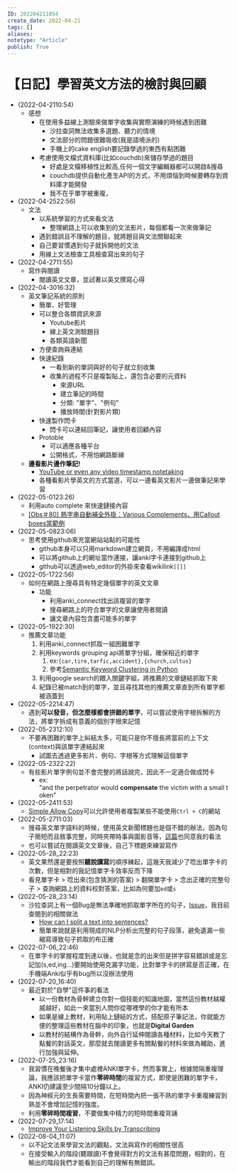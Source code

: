 ```yaml
---
ID: 202204211054
create_date: 2022-04-21
tags: []	
aliases:
notetype: "Article"
publish: True
---
```


# 【日記】學習英文方法的檢討與回顧

- (2022-04-2110:54)
	- 感想
		- 在使用多益線上測驗來做單字收集與實際演練的時候遇到困難
			- 沙拉查詞無法收集多選題、聽力的情境
			- 文法部分的問題很難吸收(我是語境派的)
			- 手機上的cake english要記錄學過的東西有點困難
		- 考慮使用文檔式資料庫(比如couchdb)來儲存學過的題目
			- 好處是文檔移植性比較高,任何一個文字編輯器都可以開啟&搜尋
			- couchdb提供自動化產生API的方式，不用煩惱到時候要轉存到資料庫才能開發
			- 我不在乎單字被重複，
- (2022-04-2522:56)
	- 文法
		- 以系統學習的方式來看文法
			- 整理網路上可以收集到的文法影片，每個都看一次來做筆記
		- 遇到錯誤且不理解的題目，就將題目與文法關聯起來
		- 自己要習慣遇到句子就拆開他的文法
		- 用線上文法檢查工具檢查寫出來的句子
- (2022-04-2711:55)
	- 寫作與閱讀
		- 閱讀英文文章，並試著以英文撰寫心得
- (2022-04-3016:32)
	- 英文筆記系統的原則
		- 簡單、好管理
		- 可以整合各類資訊來源
			- Youtube影片
			- 線上英文測驗題目
			- 各類英語新聞
		- 方便查詢與連結
		- 快速紀錄
			- 一看到新的單詞與好的句子就立刻收集
			- 收集的過程不只是複製貼上，還包含必要的元資料
				- 來源URL
				- 建立筆記的時間
				- 分類: "單字"、"例句"
				- 播放時間(針對影片類)
		- 快速製作閃卡
			- 閃卡可以連結回筆記，讓使用者回顧內容
		- Protoble
			- 可以適應各種平台
			- 公開格式，不用怕網路斷線
	- **邊看影片邊作筆記!**
		- [YouTube or even any video timestamp notetaking](https://forum.obsidian.md/t/youtube-or-even-any-video-timestamp-notetaking/15884)
		- 各種看影片學英文的方式當道，可以一邊看英文影片一邊做筆記來學習
- (2022-05-0123:26)
	- 利用auto complete 來快速鏈接內容
	- [[Obs＃80] 熱字串自動補全外掛：Various Complements，用Callout boxes當範例](http://jdev.tw/blog/7057/obsidian-plugin-various-completements)
- (2022-05-0823:06)
	- 思考使用github來充當網站站點的可能性
		- github本身可以只用markdown建立網頁，不用編譯成html
		- 可以將github上的網址當作連接，讓anki字卡連接到github上
		- github可以透過web_editor的外掛來查看wikilink`[[]]`
- (2022-05-1722:56)
	- 如何在網路上搜尋具有特定幾個單字的英文文章
		- 功能
			- 利用anki_connect找出該複習的單字
			- 搜尋網路上的符合單字的文章讓使用者閱讀
			- 讓文章內容包含盡可能多的單字
- (2022-05-1922:30)
	- 推薦文章功能
		1. 利用anki_connect抓取一組困難單字
		2. 利用keywords grouping api將單字分組，確保相近的單字
			1. ex:`{car,tire,tarfic,accident},{church,cultus}`
			2. 參考[Semantic Keyword Clustering in Python](https://www.oncrawl.com/technical-seo/semantic-keyword-clustering-python/)
		3. 利用google search的餵入關鍵字組，將推薦的文章鏈結抓取下來
		4. 紀錄已被match到的單字，並且尋找其他的推薦文章直到所有單字都被涵蓋到
- (2022-05-2214:47)
	- 遇到**可以發音，但怎麼樣都會拼錯的單字**，可以嘗試使用字根拆解的方法，將單字拆成有意義的個別字根來記憶
- (2022-05-2312:10)
	- 不要再困難的單字上糾結太多，可能只是你不擅長將當前的上下文(context)與該單字連結起來
		- 試圖去透過更多影片、例句、字根等方式理解這個單字
- (2022-05-2322:22)
	- 有些影片單字例句並不會完整的將話說完，因此不一定適合做成閃卡
		- ex: "and the perpetrator would **compensate** the victim with a small token"
- (2022-05-2411:53)
	- [Simple Allow Copy](https://chrome.google.com/webstore/detail/simple-allow-copy/aefehdhdciieocakfobpaaolhipkcpgc/related)可以允許使用者複製某些不能使用`Ctrl + C`的網站
- (2022-05-2711:03)
	- 搜尋英文單字語料的時候，使用英文新聞標題也是個不錯的辦法，因為句子簡短而且敘事完整，同時夾帶時事與圖影音等，[這篇](https://funday.asia/blog/home/124.htm)也同意我的看法
	- 也可以嘗試在閱讀英文文章後，自己下標題來練習寫作
- (2022-05-28_22:23)
	- 英文果然還是要按照**聽說讀寫**的順序練起，這幾天我減少了唸出單字卡的次數，但是相對的我記憶單字卡效率反而下降
	- 看見單字卡 > 唸出來(包含猜測的答案) > 翻開單字卡 > 念出正確的完整句子 > 查詢網路上的資料校對答案，比如為何要加`ed`或`s`
- (2022-05-28_23:14)
	- 沙拉查詞上有一個Bug是無法準確地抓取單字所在的句子，[Issue](https://github.com/crimx/ext-saladict/issues/1274)，我目前查閱到的相關做法
		- [How can I split a text into sentences?](https://stackoverflow.com/questions/4576077/how-can-i-split-a-text-into-sentences)
		- 簡單來說就是利用現成的NLP分析出完整的句子段落，避免遺漏一些縮寫導致句子抓取的布正確
- (2022-07-06_22:46)
	- 在單字卡的掌握程度到達以後，也就是念的出來但是拼字容易錯誤或是忘記加(s,ed,ing...)要開始使用克漏字功能，比對單字卡的拼寫是否正確，在手機端Anki似乎有bug所以沒辦法使用
- (2022-07-20_16:40)
	- 最近對於"自學"這件事的看法
		- 以一份教材為骨幹建立你對一個技能的知識地圖，當然這份教材越權威越好，如此一來當別人問你從哪裡學的你才能有所本
		- 如果是線上教材，利用貼上鏈結的方式，搭配原子筆記法，你就能方便的整理這些教材在腦中的印象，也就是**Digital Garden**
		- 以教材的結構作為骨幹，向外自行延伸閱讀各種材料，比如今天教了點餐的對話英文，那麼就去閱讀更多有關點餐的材料來做為輔助，進行加強與延伸。
- (2022-07-25_23:16)
	- 我習慣在晚餐後才集中處裡ANKI單字卡，然而事實上，根據間隔重複理論，我應該把單字卡當作**零碎時間**的複習方式，即使是困難的單字卡，ANKI仍建議至少間隔10分鐘以上。
	- 因為神經元的生長需要時間，在短時間內把一張不熟的單字卡重複練習到熟並不會增加記憶的強度。
	- 利用**零碎時間複習**，不要做集中精力的短時間重複背誦
- (2022-07-29_17:14)
	- [Improve Your Listening Skills by Transcribing](https://learningenglish.voanews.com/a/education-tips-imrove-listening-by-transcribing/3393988.html)
- (2022-08-04_11:07)
	- 以不記文法來學習文法的觀點，文法與寫作的相關性很高
	- 在接受輸入的階段(聽跟讀)不會覺得對方的文法有甚麼問題，相對的，在輸出的階段我們才能看到自己的理解有無錯誤。